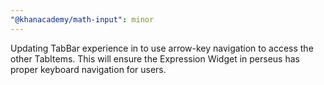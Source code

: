 ```yaml
---
"@khanacademy/math-input": minor
---
```


Updating TabBar experience in to use arrow-key navigation to access the other TabItems. This will ensure the Expression Widget in perseus has proper keyboard navigation for users.
